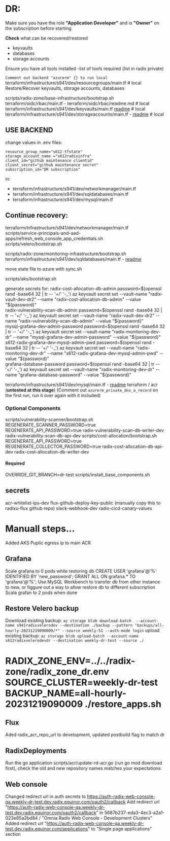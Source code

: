 # DR:

Make sure you have the role **"Application Developer"** and is **"Owner"** on the subscription before starting.

**Check** what can be recovered/restored

- keyvaults
- databases
- storage accounts

Ensure you have all tools installed -list of tools required (list in radis private)


`Comment out backend "azurerm" {} to run local`  
terraform/infrastructure/s941/dev/resourcegroups/main.tf # local  
Restore/Recover keyvaults, storage accounts, databases  

scripts/radix-zone/base-infrastructure/bootstrap.sh  
terraform/oidc/rbac/main.tf - terraform/oidc/rbac/readme.md # local  
terraform/infrastructure/s941/dev/keyvaults/main.tf [readme](../terraform/infrastructure/s941/dev/keyvaults/readme.md) # local  
terraform/infrastructure/s941/dev/storageaccounts/main.tf - [readme](../terraform/infrastructure/s941/dev/storageaccounts/readme.md) # local  

## USE BACKEND
change values in .env files:
```
resource_group_name="s612-tfstate"
storage_account_name ="s612radixinfra"
client_id="github maintenance clientid"
client_secret="github maintenance secret"
subscription_id="DR subscription"
```
in:
- terraform/infrastructure/s941/dev/networkmanager/main.tf  
- terraform/infrastructure/s941/dev/sqldatabases/main.tf  
- terraform/infrastructure/s941/dev/mysql/main.tf  

## Continue recovery: 

terraform/infrastructure/s941/dev/networkmanager/main.tf  
scripts/service-principals-and-aad-apps/refresh_web_console_app_credentials.sh  
scripts/velero/bootstrap.sh  

scripts/radix-zone/monitoring-infrastructure/bootstrap.sh  
terraform/infrastructure/s941/dev/sqldatabases/main.tf - [readme](../terraform/infrastructure/s941/dev/sqldatabases/readme.md)  

move state file to azure with sync.sh

scripts/aks/bootstrap.sh

generate secrets for:
radix-cost-allocation-db-admin 
    password=$(openssl rand -base64 32 | tr -- '+/' '-_') 
    az keyvault secret set --vault-name "radix-vault-dev-dr2" --name "radix-cost-allocation-db-admin" --value "${password}"  
radix-vulnerability-scan-db-admin 
    password=$(openssl rand -base64 32 | tr -- '+/' '-_')
    az keyvault secret set --vault-name "radix-vault-dev-dr2" --name "radix-vulnerability-scan-db-admin" --value "${password}"  
mysql-grafana-dev-admin-password
    password=$(openssl rand -base64 32 | tr -- '+/' '-_')
    az keyvault secret set --vault-name "radix-monitoring-dev-dr" --name "mysql-grafana-dev-admin-password" --value "${password}"  
s612-radix-grafana-dev-mysql-admin-pwd
    password=$(openssl rand -base64 32 | tr -- '+/' '-_')
    az keyvault secret set --vault-name "radix-monitoring-dev-dr" --name "s612-radix-grafana-dev-mysql-admin-pwd" --value "${password}"  
grafana-database-password
    password=$(openssl rand -base64 32 | tr -- '+/' '-_')
    az keyvault secret set --vault-name "radix-monitoring-dev-dr" --name "grafana-database-password" --value "${password}"  


terraform/infrastructure/s941/dev/mysql/main.tf - [readme](../terraform/infrastructure/s941/dev/mysql/readme.md)
terraform / acr (**untested at this stage**) (Comment out `azurerm_private_dns_a_record` on the first run, run it over again with it included)  

### Optional Components
scripts/vulnerability-scanner/bootstrap.sh REGENERATE_SCANNER_PASSWORD=true REGENERATE_API_PASSWORD=true
    radix-vulnerability-scan-db-writer-dev
    radix-vulnerability-scan-db-api-dev
scripts/cost-allocation/bootstrap.sh REGENERATE_API_PASSWORD=true REGENERATE_COLLECTOR_PASSWORD=true
    radix-cost-allocation-db-api-dev
    radix-cost-allocation-db-writer-dev

#### Required
OVERRIDE_GIT_BRANCH=dr-test scripts/install_base_components.sh 

## secrets
acr-whitelist-ips-dev
flux-github-deploy-key-public (manually copy this to radixu-flux github repo)
slack-webhook-dev
radix-cicd-canary-values

# Manuall steps...
Added AKS Puplic egress ip to main ACR

## Grafana
Scale grafana to 0 pods while restoring db
CREATE USER 'grafana'@'%' IDENTIFIED BY 'new_password';
GRANT ALL ON grafana.* TO 'grafana'@'%';
Use MySQL Workbench to transfer db from other instance to new, or figgure out a way to allow restore db to different subscription
Scala grafan to 2 pods when done

## Restore Velero backup
Download existing backup: `az storage blob download-batch  --account-name s941radixvelerodev --destination ./backup --pattern "backups/all-hourly-20231219090009/*" --source weekly-51 --auth-mode login`
upload existing backup: `az storage blob upload-batch --account-name s612radixvelerodevdr --destination weekly-dr-test --source ./`
# RADIX_ZONE_ENV=../../radix-zone/radix_zone_dr.env SOURCE_CLUSTER=weekly-dr-test BACKUP_NAME=all-hourly-20231219090009 ./restore_apps.sh

## Flux
Aded radix_acr_repo_url to development, updated postbuild flag to match dr

## RadixDeployments
Run the go application scripts/acr/update-rd-acr.go (run go mod download first), check the old and new repository names matches your expectations

## Web console
Changed redirect url in auth secrets to https://auth-radix-web-console-qa.weekly-dr-test.dev.radix.equinor.com/oauth2/callback
Add redirect url "https://auth-radix-web-console-qa.weekly-dr-test.dev.radix.equinor.com/oauth2/callback" in 5687b237-eda3-4ec3-a2a1-023e85a2bd84 / "Omnia Radix Web Console - Development Clusters"
Added redirect url "https://auth-radix-web-console-qa.weekly-dr-test.dev.radix.equinor.com/applications" to "Single page applications" section
